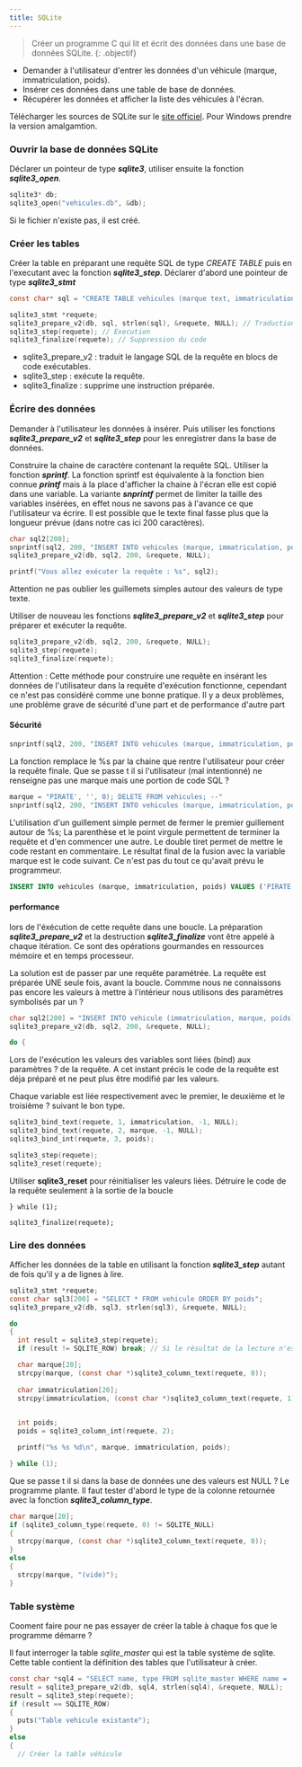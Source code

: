 ```yaml
---
title: SQLite
---
```


> Créer un programme C qui lit et écrit des données dans une base de données SQLite.
{: .objectif}

- Demander à l'utilisateur d'entrer les données d'un véhicule (marque, immatriculation, poids).
- Insérer ces données dans une table de base de données.
- Récupérer les données et afficher la liste des véhicules à l'écran.

Télécharger les sources de SQLite sur le [site officiel](https://www.sqlite.org/download.html). Pour Windows prendre la version amalgamtion.

### Ouvrir la base de données SQLite

Déclarer un pointeur de type ***sqlite3***, utiliser ensuite la fonction ***sqlite3_open***.

```c
sqlite3* db;
sqlite3_open("vehicules.db", &db);
```

Si le fichier n'existe pas, il est créé.

### Créer les tables 

Créer la table en préparant une requête SQL de type *CREATE TABLE* puis en l'executant avec la fonction ***sqlite3_step***. 
Déclarer d'abord une pointeur de type ***sqlite3_stmt*** 

```c
const char* sql = "CREATE TABLE vehicules (marque text, immatriculation text, poids int)"; // Le texte de la requête SQL

sqlite3_stmt *requete;
sqlite3_prepare_v2(db, sql, strlen(sql), &requete, NULL); // Traduction du SQL en code
sqlite3_step(requete); // Execution
sqlite3_finalize(requete); // Suppression du code
```

- sqlite3_prepare_v2 : traduit le langage SQL de la requête en blocs de code exécutables.
- sqlite3_step : exécute la requête.
- sqlite3_finalize : supprime une instruction préparée.


### Écrire des données

Demander à l'utilisateur les données à insérer. Puis utiliser les fonctions ***sqlite3_prepare_v2*** et ***sqlite3_step*** pour les enregistrer dans la base de données.

Construire la chaine de caractère contenant la requête SQL. Utiliser la fonction ***sprintf***. 
La fonction sprintf est équivalente à la fonction bien connue ***printf*** mais à la place d'afficher la chaine à l'écran elle est copié dans une variable. 
La variante ***snprintf*** permet de limiter la taille des variables insérées, en effet nous ne savons pas à l'avance ce que l'utilisateur va écrire. 
Il est possible que le texte final fasse plus que la longueur prévue (dans notre cas ici 200 caractères).

```c
char sql2[200];
snprintf(sql2, 200, "INSERT INTO vehicules (marque, immatriculation, poids) VALUES ('%s', '%s', %d)", marque, immatriculation, poids);
sqlite3_prepare_v2(db, sql2, 200, &requete, NULL);

printf("Vous allez exécuter la requête : %s", sql2);
```

Attention ne pas oublier les guillemets simples autour des valeurs de type texte.

Utiliser de nouveau les fonctions ***sqlite3_prepare_v2*** et ***sqlite3_step*** pour préparer et exécuter la requête.

```c
sqlite3_prepare_v2(db, sql2, 200, &requete, NULL); 
sqlite3_step(requete);
sqlite3_finalize(requete); 
```

Attention : Cette méthode pour construire une requête en insérant les données de l'utilisateur dans la requête d'exécution fonctionne, cependant ce n'est pas considéré comme une bonne pratique. Il y a deux problèmes, une problème grave de sécurité d'une part et de performance d'autre part

#### Sécurité

```c
snprintf(sql2, 200, "INSERT INTO vehicules (marque, immatriculation, poids) VALUES ('%s', '%s', %d)", marque, immatriculation, poids);
```

La fonction remplace le %s par la chaine que rentre l'utilisateur pour créer la requête finale. Que se passe t il  si l'utilisateur (mal intentionné) ne renseigne pas une marque mais une portion de code SQL ?

```c
marque = "PIRATE', '', 0); DELETE FROM vehicules; --"
snprintf(sql2, 200, "INSERT INTO vehicules (marque, immatriculation, poids) VALUES ('%s', '%s', %d)", marque, immatriculation, poids);
```

L'utilisation d'un guillement simple permet de fermer le premier guillement autour de %s; La parenthèse et le point virgule permettent de terminer la requête et d'en commencer une autre. Le double tiret permet de mettre le code restant en commentaire.
Le résultat final de la fusion avec la variable marque est le code suivant. Ce n'est pas du tout ce qu'avait prévu le programmeur.

```sql
INSERT INTO vehicules (marque, immatriculation, poids) VALUES ('PIRATE', '', 0); DELETE FROM vehicules; --', 'AA12', 99)
```

#### performance

lors de l'éxécution de cette requête dans une boucle. La préparation ***sqlite3_prepare_v2*** et la destruction ***sqlite3_finalize*** vont être appelé à chaque itération. Ce sont des opérations gourmandes en ressources mémoire et en temps processeur. 

La solution est de passer par une requête paramétrée. La requête est préparée UNE seule fois, avant la boucle. Commme nous ne connaissons pas encore les valeurs à mettre à l'intérieur nous utilisons des paramètres symbolisés par un ?

```C
char sql2[200] = "INSERT INTO vehicule (immatriculation, marque, poids) VALUES (?, ?, ?)";
sqlite3_prepare_v2(db, sql2, 200, &requete, NULL);

do {
```

Lors de l'exécution les valeurs des variables sont liées (bind) aux paramètres ? de la requête. A cet instant précis le code de la requête est déja préparé et ne peut plus être modifié par les valeurs.

Chaque variable est liée respectivement avec le premier, le deuxième et le troisième ? suivant le bon type.

```c
sqlite3_bind_text(requete, 1, immatriculation, -1, NULL);
sqlite3_bind_text(requete, 2, marque, -1, NULL);
sqlite3_bind_int(requete, 3, poids);

sqlite3_step(requete);
sqlite3_reset(requete);
```

Utiliser **sqlite3_reset** pour réinitialiser les valeurs liées.
Détruire le code de la requête seulement à la sortie de la boucle

```
} while (1);

sqlite3_finalize(requete);
```



### Lire des données

Afficher les données de la table en utilisant la fonction ***sqlite3_step*** autant de fois qu'il y a de lignes à lire.

```c
sqlite3_stmt *requete;
const char sql3[200] = "SELECT * FROM vehicule ORDER BY poids";
sqlite3_prepare_v2(db, sql3, strlen(sql3), &requete, NULL);

do
{
  int result = sqlite3_step(requete);
  if (result != SQLITE_ROW) break; // Si le résultat de la lecture n'est pas une ligne de données alors sortir

  char marque[20];
  strcpy(marque, (const char *)sqlite3_column_text(requete, 0));
  
  char immatriculation[20];
  strcpy(immatriculation, (const char *)sqlite3_column_text(requete, 1));
  

  int poids;
  poids = sqlite3_column_int(requete, 2);

  printf("%s %s %d\n", marque, immatriculation, poids);

} while (1);
```

Que se passe t il si dans la base de données une des valeurs est NULL ? Le programme plante. Il faut tester d'abord le type de la colonne retournée avec la fonction ***sqlite3_column_type***.

```C
char marque[20];
if (sqlite3_column_type(requete, 0) != SQLITE_NULL)
{
  strcpy(marque, (const char *)sqlite3_column_text(requete, 0));
}
else
{
  strcpy(marque, "(vide)");
}
```

### Table système

Cooment faire pour ne pas essayer de créer la table à chaque fos que le programme démarre ?

Il faut interroger la table *sqlite_master* qui est la table système de sqlite. Cette table contient la définition des tables que l'utilisateur à créer.

```c
const char *sql4 = "SELECT name, type FROM sqlite_master WHERE name = 'vehicule' AND type = 'table'";
result = sqlite3_prepare_v2(db, sql4, strlen(sql4), &requete, NULL);
result = sqlite3_step(requete);
if (result == SQLITE_ROW)
{
  puts("Table vehicule existante");
}
else
{
  // Créer la table véhicule
```
